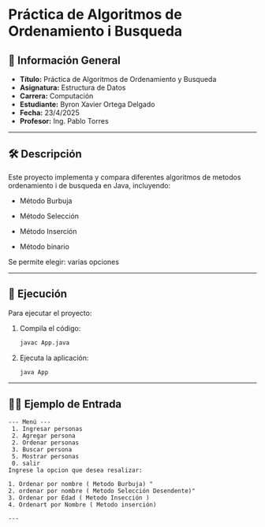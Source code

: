 # Práctica de Algoritmos de Ordenamiento i Busqueda

## 📌 Información General

- **Título:** Práctica de Algoritmos de Ordenamiento y Busqueda
- **Asignatura:** Estructura de Datos
- **Carrera:** Computación
- **Estudiante:** Byron Xavier Ortega Delgado
- **Fecha:** 23/4/2025
- **Profesor:** Ing. Pablo Torres

---

## 🛠️ Descripción

Este proyecto implementa y compara diferentes algoritmos de metodos ordenamiento i de busqueda en Java, incluyendo:
- Método Burbuja
- Método Selección
- Método Inserción

- Método binario

Se permite elegir:
 varias opciones

---

## 🚀 Ejecución

Para ejecutar el proyecto:

1. Compila el código:
    ```bash
    javac App.java
    ```
2. Ejecuta la aplicación:
    ```bash
    java App
    ```

---

## 🧑‍💻 Ejemplo de Entrada

```
--- Menú ---
 1. Ingresar personas 
 2. Agregar persona
 2. Ordenar personas
 3. Buscar persona
 5. Mostrar personas
 0. salir
Ingrese la opcion que desea resalizar:

1. Ordenar por nombre ( Metodo Burbuja) "
2. ordenar por nombre ( Metodo Selección Desendente)"
3. Ordenar por Edad ( Metodo Insección )
4. Ordenart por Nombre ( Metodo inserción)

---